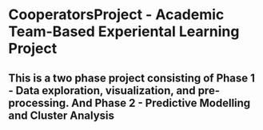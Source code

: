 # CooperatorsProject - Academic Team-Based Experiental Learning Project
## This is a two phase project consisting of Phase 1 - Data exploration, visualization, and pre-processing. And Phase 2 - Predictive Modelling and Cluster Analysis
